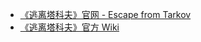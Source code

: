 - [《逃离塔科夫》官网 - Escape from Tarkov](https://www.escapefromtarkov.com/)
- [《逃离塔科夫》官方 Wiki](https://escapefromtarkov.fandom.com/zh/wiki/Escape_from_Tarkov_Wiki)
